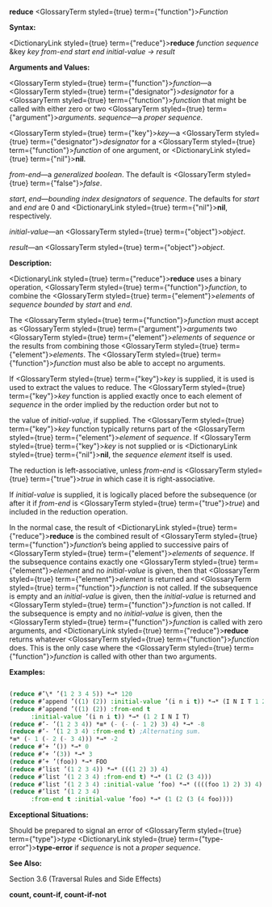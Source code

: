 **reduce** <GlossaryTerm styled={true} term={"function"}><i>Function</i></GlossaryTerm> 



**Syntax:** 



<DictionaryLink styled={true} term={"reduce"}><b>reduce</b></DictionaryLink> *function sequence* &amp;key *key from-end start end initial-value → result* 



**Arguments and Values:** 



<GlossaryTerm styled={true} term={"function"}><i>function</i></GlossaryTerm>—a <GlossaryTerm styled={true} term={"designator"}><i>designator</i></GlossaryTerm> for a <GlossaryTerm styled={true} term={"function"}><i>function</i></GlossaryTerm> that might be called with either zero or two <GlossaryTerm styled={true} term={"argument"}><i>arguments</i></GlossaryTerm>. *sequence*—a *proper sequence*. 



<GlossaryTerm styled={true} term={"key"}><i>key</i></GlossaryTerm>—a <GlossaryTerm styled={true} term={"designator"}><i>designator</i></GlossaryTerm> for a <GlossaryTerm styled={true} term={"function"}><i>function</i></GlossaryTerm> of one argument, or <DictionaryLink styled={true} term={"nil"}><b>nil</b></DictionaryLink>. 



*from-end*—a *generalized boolean*. The default is <GlossaryTerm styled={true} term={"false"}><i>false</i></GlossaryTerm>. 



*start*, *end*—*bounding index designators* of *sequence*. The defaults for *start* and *end* are 0 and <DictionaryLink styled={true} term={"nil"}><b>nil</b></DictionaryLink>, respectively. 



*initial-value*—an <GlossaryTerm styled={true} term={"object"}><i>object</i></GlossaryTerm>. 



*result*—an <GlossaryTerm styled={true} term={"object"}><i>object</i></GlossaryTerm>. 



**Description:** 



<DictionaryLink styled={true} term={"reduce"}><b>reduce</b></DictionaryLink> uses a binary operation, <GlossaryTerm styled={true} term={"function"}><i>function</i></GlossaryTerm>, to combine the <GlossaryTerm styled={true} term={"element"}><i>elements</i></GlossaryTerm> of *sequence bounded* by *start* and *end*. 



The <GlossaryTerm styled={true} term={"function"}><i>function</i></GlossaryTerm> must accept as <GlossaryTerm styled={true} term={"argument"}><i>arguments</i></GlossaryTerm> two <GlossaryTerm styled={true} term={"element"}><i>elements</i></GlossaryTerm> of *sequence* or the results from combining those <GlossaryTerm styled={true} term={"element"}><i>elements</i></GlossaryTerm>. The <GlossaryTerm styled={true} term={"function"}><i>function</i></GlossaryTerm> must also be able to accept no arguments. 



If <GlossaryTerm styled={true} term={"key"}><i>key</i></GlossaryTerm> is supplied, it is used is used to extract the values to reduce. The <GlossaryTerm styled={true} term={"key"}><i>key</i></GlossaryTerm> function is applied exactly once to each element of *sequence* in the order implied by the reduction order but not to 







 



 



the value of *initial-value*, if supplied. The <GlossaryTerm styled={true} term={"key"}><i>key</i></GlossaryTerm> function typically returns part of the <GlossaryTerm styled={true} term={"element"}><i>element</i></GlossaryTerm> of *sequence*. If <GlossaryTerm styled={true} term={"key"}><i>key</i></GlossaryTerm> is not supplied or is <DictionaryLink styled={true} term={"nil"}><b>nil</b></DictionaryLink>, the *sequence element* itself is used. 



The reduction is left-associative, unless *from-end* is <GlossaryTerm styled={true} term={"true"}><i>true</i></GlossaryTerm> in which case it is right-associative. 



If *initial-value* is supplied, it is logically placed before the subsequence (or after it if *from-end* is <GlossaryTerm styled={true} term={"true"}><i>true</i></GlossaryTerm>) and included in the reduction operation. 



In the normal case, the result of <DictionaryLink styled={true} term={"reduce"}><b>reduce</b></DictionaryLink> is the combined result of <GlossaryTerm styled={true} term={"function"}><i>function</i></GlossaryTerm>’s being applied to successive pairs of <GlossaryTerm styled={true} term={"element"}><i>elements</i></GlossaryTerm> of *sequence*. If the subsequence contains exactly one <GlossaryTerm styled={true} term={"element"}><i>element</i></GlossaryTerm> and no *initial-value* is given, then that <GlossaryTerm styled={true} term={"element"}><i>element</i></GlossaryTerm> is returned and <GlossaryTerm styled={true} term={"function"}><i>function</i></GlossaryTerm> is not called. If the subsequence is empty and an *initial-value* is given, then the *initial-value* is returned and <GlossaryTerm styled={true} term={"function"}><i>function</i></GlossaryTerm> is not called. If the subsequence is empty and no *initial-value* is given, then the <GlossaryTerm styled={true} term={"function"}><i>function</i></GlossaryTerm> is called with zero arguments, and <DictionaryLink styled={true} term={"reduce"}><b>reduce</b></DictionaryLink> returns whatever <GlossaryTerm styled={true} term={"function"}><i>function</i></GlossaryTerm> does. This is the only case where the <GlossaryTerm styled={true} term={"function"}><i>function</i></GlossaryTerm> is called with other than two arguments. 



**Examples:**
```lisp

(reduce #’\* ’(1 2 3 4 5)) *→* 120 
(reduce #’append ’((1) (2)) :initial-value ’(i n i t)) *→* (I N I T 1 2) 
(reduce #’append ’((1) (2)) :from-end t 
	  :initial-value ’(i n i t)) *→* (1 2 I N I T) 
(reduce #’- ’(1 2 3 4)) *≡* (- (- (- 1 2) 3) 4) *→* -8 
(reduce #’- ’(1 2 3 4) :from-end t) ;Alternating sum. 
*≡* (- 1 (- 2 (- 3 4))) *→* -2 
(reduce #’+ ’()) *→* 0 
(reduce #’+ ’(3)) *→* 3 
(reduce #’+ ’(foo)) *→* FOO 
(reduce #’list ’(1 2 3 4)) *→* (((1 2) 3) 4) 
(reduce #’list ’(1 2 3 4) :from-end t) *→* (1 (2 (3 4))) 
(reduce #’list ’(1 2 3 4) :initial-value ’foo) *→* ((((foo 1) 2) 3) 4) 
(reduce #’list ’(1 2 3 4) 
	  :from-end t :initial-value ’foo) *→* (1 (2 (3 (4 foo)))) 

```
**Exceptional Situations:** 



Should be prepared to signal an error of <GlossaryTerm styled={true} term={"type"}><i>type</i></GlossaryTerm> <DictionaryLink styled={true} term={"type-error"}><b>type-error</b></DictionaryLink> if *sequence* is not a *proper sequence*. 



**See Also:** 



Section 3.6 (Traversal Rules and Side Effects) 







 



 



**count, count-if, count-if-not** 



